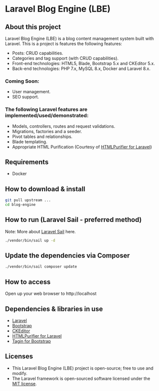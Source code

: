 # Laravel Blog Engine (LBE)

## About this project

Laravel Blog Engine (LBE) is a blog content management system built with Laravel. This is a project is features the following features:

- Posts: CRUD capabilities.
- Categories and tag support (with CRUD capabilities).
- Front-end technologies: HTML5, Blade, Bootstrap 5.x and CKEditor 5.x.
- Back-end technologies: PHP 7.x, MySQL 8.x, Docker and Laravel 8.x.

### Coming Soon:

- User management.
- SEO support.

### The following Laravel features are implemented/used/demonstrated:

- Models, controllers, routes and request validations.
- Migrations, factories and a seeder.
- Pivot tables and relationships.
- Blade templating.
- Appropriate HTML Purification (Courtesy of [HTMLPurifier for Laravel](https://github.com/mewebstudio/Purifier))

## Requirements

- Docker

## How to download & install

```bash
git pull upstream ...
cd blog-engine
```

## How to run (Laravel Sail - preferred method)

Note: More about [Laravel Sail](https://laravel.com/docs/8.x/sail) here.

```bash
./vendor/bin/sail up -d
```

## Update the dependencies via Composer

```bash
./vendor/bin/sail composer update
```

## How to access

Open up your web browser to http://localhost

## Dependencies & libraries in use

- [Laravel](https://github.com/laravel/framework)
- [Bootstrap](https://github.com/twbs/bootstrap)
- [CKEditor](https://github.com/ckeditor/ckeditor5)
- [HTMLPurifier for Laravel](https://github.com/mewebstudio/Purifier)
- [Tagin for Bootstrap](https://github.com/erwinheldy/tagin)

## Licenses

- This Laravel Blog Engine (LBE) project is open-source; free to use and modify.
- The Laravel framework is open-sourced software licensed under the [MIT license](https://opensource.org/licenses/MIT).